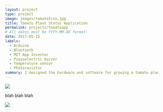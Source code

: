```yaml
---
layout: project
type: project
image: images/tomatoIcon.jpg
title: Tomato Plant Status Application
permalink: projects/tomatoapp
# All dates must be YYYY-MM-DD format!
date: 2017-05-15
labels:
  - Arduino
  - Bluetooth
  - MIT App Inventor
  - Piezoelectric buzzer
  - Temperature sensor
  - Photoresistor
summary: I designed the hardware and software for growing a tomato plant. The user will be notified via an android application when the sensors detect whether the plant needs water or light.
---
```


<img class="ui image" src="{{ site.baseurl }}/images/AppPic.png">

blah blah blah


<img class="ui image" src="{{ site.baseurl }}/images/TomatoSchematic.PNG">

